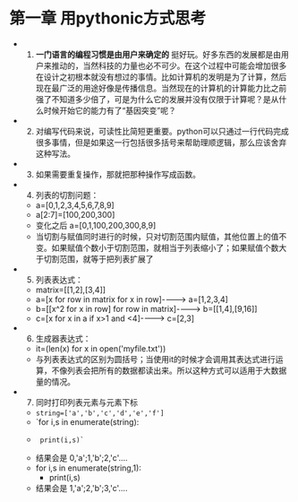 # 第一章 用pythonic方式思考
* 1. **一门语言的编程习惯是由用户来确定的** 挺好玩。好多东西的发展都是由用户来推动的，当然科技的力量也必不可少。在这个过程中可能会增加很多在设计之初根本就没有想过的事情。比如计算机的发明是为了计算，然后现在最广泛的用途好像是传播信息。当然现在的计算机的计算能力比之前强了不知道多少倍了，可是为什么它的发展并没有仅限于计算呢？是从什么时候开始它的能力有了“基因突变”呢？

* 2. 对编写代码来说，可读性比简短更重要。python可以只通过一行代码完成很多事情，但是如果这一行包括很多括号来帮助理顺逻辑，那么应该舍弃这种写法。
* 3. 如果需要重复操作，那就把那种操作写成函数。
* 4. 列表的切割问题：
    * a=[0,1,2,3,4,5,6,7,8,9]
    * a[2:7]=[100,200,300]
    * 变化之后 a=[0,1,100,200,300,8,9]
    * 当切割与赋值同时进行的时候，只对切割范围内赋值，其他位置上的值不变。如果赋值个数小于切割范围，就相当于列表缩小了；如果赋值个数大于切割范围，就等于把列表扩展了
    
* 5. 列表表达式：
    * matrix=[[1,2],[3,4]]
    * a=[x for row in matrix for x in row]----> a=[1,2,3,4]
    * b=[[x^2 for x in row] for row in matrix]----> b=[[1,4],[9,16]]
    * c=[x for x in a if x>1 and <4]----> c=[2,3]
    
* 6. 生成器表达式：
    * it=(len(x) for x in open('myfile.txt'))
    * 与列表表达式的区别为圆括号；当使用it的时候才会调用其表达式进行运算，不像列表会把所有的数据都读出来。所以这种方式可以适用于大数据量的情况。

* 7. 同时打印列表元素与元素下标
   * `string=['a','b','c','d','e','f']`
   * `for i,s in enumerate(string):
   *      print(i,s)`
   * 结果会是 0,'a';1,'b';2,'c'....
   * for i,s in enumerate(string,1):
     * print(i,s)
   * 结果会是 1,'a';2,'b';3,'c'....
